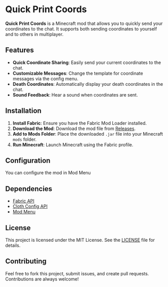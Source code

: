 # Quick Print Coords

**Quick Print Coords** is a Minecraft mod that allows you to quickly send your coordinates to the chat. It supports both sending coordinates to yourself and to others in multiplayer.

## Features

- **Quick Coordinate Sharing**: Easily send your current coordinates to the chat.
- **Customizable Messages**: Change the template for coordinate messages via the config menu.
- **Death Coordinates**: Automatically display your death coordinates in the chat.
- **Sound Feedback**: Hear a sound when coordinates are sent.

## Installation

1. **Install Fabric**: Ensure you have the Fabric Mod Loader installed.
2. **Download the Mod**: Download the mod file from [Releases](https://github.com/yourusername/quick-print-coords/releases).
3. **Add to Mods Folder**: Place the downloaded `.jar` file into your Minecraft `mods` folder.
4. **Run Minecraft**: Launch Minecraft using the Fabric profile.

## Configuration

You can configure the mod in Mod Menu

## Dependencies

- [Fabric API](https://fabricmc.net/use/)
- [Cloth Config API](https://github.com/shedaniel/cloth-config)
- [Mod Menu](https://github.com/TerraformersMC/ModMenu)

## License

This project is licensed under the MIT License. See the [LICENSE](LICENSE) file for details.

## Contributing

Feel free to fork this project, submit issues, and create pull requests. Contributions are always welcome!
